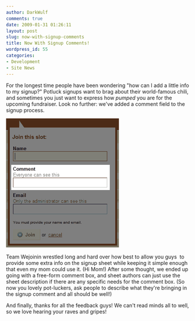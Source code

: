 ```yaml
---
author: DarkWulf
comments: true
date: 2009-01-31 01:26:11
layout: post
slug: now-with-signup-comments
title: Now With Signup Comments!
wordpress_id: 55
categories:
- Development
- Site News
---
```


For the longest time people have been wondering "how can I add a little info to my signup?" Potluck signups want to brag about their world-famous chili, and sometimes you just want to express how _pumped_ you are for the upcoming fundraiser. Look no further: we've added a comment field to the signup process.

![Signup… with a comment!](/images/2009-01-31-now-with-signup-comments/wejoinin-now-with-comments.gif)

Team Wejoinin wrestled long and hard over how best to allow you guys  to provide some extra info on the signup sheet while keeping it simple enough that even my mom could use it. (Hi Mom!) After some thought, we ended up going with a free-form comment box, and sheet authors can just use the sheet description if there are any specific needs for the comment box. (So now you lovely pot-luckers, ask people to describe what they're bringing in the signup comment and all should be well!)

And finally, thanks for all the feedback guys! We can't read minds all to well, so we love hearing your raves and gripes!
